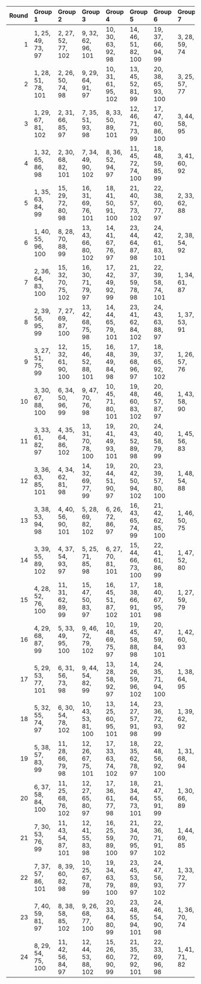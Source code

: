 |   Round | Group 1            | Group 2             | Group 3             | Group 4             | Group 5             | Group 6             | Group 7       | Group 8       | Group 9       | Group 10      | Group 11      | Group 12       | Group 13       | Group 14       | Group 15       | Group 16       | Group 17       | Group 18       | Group 19       | Group 20       | Group 21       | Group 22       | Group 23       | Group 24       |
|--------:|:-------------------|:--------------------|:--------------------|:--------------------|:--------------------|:--------------------|:--------------|:--------------|:--------------|:--------------|:--------------|:---------------|:---------------|:---------------|:---------------|:---------------|:---------------|:---------------|:---------------|:---------------|:---------------|:---------------|:---------------|:---------------|
|       1 | 1, 25, 49, 73, 97  | 2, 27, 52, 77, 102  | 9, 32, 62, 96, 101  | 10, 30, 63, 92, 98  | 14, 46, 51, 82, 100 | 19, 37, 66, 94, 99  | 3, 28, 59, 74 | 4, 26, 58, 78 | 5, 34, 60, 91 | 6, 36, 57, 95 | 7, 47, 65, 88 | 8, 45, 68, 84  | 11, 44, 71, 93 | 12, 42, 70, 89 | 13, 48, 50, 86 | 15, 33, 54, 76 | 16, 35, 55, 80 | 17, 29, 69, 83 | 18, 31, 72, 87 | 20, 39, 67, 90 | 21, 38, 56, 81 | 22, 40, 53, 85 | 23, 43, 61, 79 | 24, 41, 64, 75 |
|       2 | 1, 28, 51, 78, 101 | 2, 26, 50, 74, 98   | 9, 29, 64, 91, 97   | 10, 31, 61, 95, 102 | 13, 45, 52, 81, 99  | 20, 38, 65, 93, 100 | 3, 25, 57, 77 | 4, 27, 60, 73 | 5, 35, 58, 96 | 6, 33, 59, 92 | 7, 46, 67, 83 | 8, 48, 66, 87  | 11, 41, 69, 90 | 12, 43, 72, 94 | 14, 47, 49, 85 | 15, 36, 56, 79 | 16, 34, 53, 75 | 17, 32, 71, 88 | 18, 30, 70, 84 | 19, 40, 68, 89 | 21, 39, 54, 86 | 22, 37, 55, 82 | 23, 42, 63, 76 | 24, 44, 62, 80 |
|       3 | 1, 29, 67, 81, 102 | 2, 31, 66, 85, 97   | 7, 35, 51, 93, 98   | 8, 33, 50, 89, 101  | 12, 46, 71, 73, 99  | 17, 47, 60, 86, 100 | 3, 44, 58, 95 | 4, 42, 59, 91 | 5, 43, 56, 76 | 6, 41, 53, 80 | 9, 25, 55, 90 | 10, 27, 54, 94 | 11, 48, 70, 77 | 13, 38, 69, 88 | 14, 40, 72, 84 | 15, 39, 63, 87 | 16, 37, 62, 83 | 18, 45, 57, 82 | 19, 26, 64, 92 | 20, 28, 61, 96 | 21, 30, 49, 75 | 22, 32, 52, 79 | 23, 34, 68, 74 | 24, 36, 65, 78 |
|       4 | 1, 32, 65, 86, 98  | 2, 30, 68, 82, 101  | 7, 34, 49, 90, 102  | 8, 36, 52, 94, 97   | 11, 45, 72, 74, 100 | 18, 48, 59, 85, 99  | 3, 41, 60, 92 | 4, 43, 57, 96 | 5, 42, 54, 79 | 6, 44, 55, 75 | 9, 28, 53, 93 | 10, 26, 56, 89 | 12, 47, 69, 78 | 13, 39, 71, 83 | 14, 37, 70, 87 | 15, 38, 61, 84 | 16, 40, 64, 88 | 17, 46, 58, 81 | 19, 27, 62, 95 | 20, 25, 63, 91 | 21, 31, 51, 80 | 22, 29, 50, 76 | 23, 35, 66, 77 | 24, 33, 67, 73 |
|       5 | 1, 35, 63, 84, 99  | 15, 29, 72, 80, 98  | 16, 31, 69, 76, 101 | 18, 41, 50, 91, 100 | 21, 40, 57, 73, 102 | 22, 38, 60, 77, 97  | 2, 33, 62, 88 | 3, 47, 54, 81 | 4, 45, 55, 85 | 5, 26, 70, 93 | 6, 28, 71, 89 | 7, 39, 66, 75  | 8, 37, 67, 79  | 9, 30, 58, 83  | 10, 32, 59, 87 | 11, 46, 61, 78 | 12, 48, 64, 74 | 13, 36, 53, 90 | 14, 34, 56, 94 | 17, 43, 51, 95 | 19, 42, 65, 96 | 20, 44, 68, 92 | 23, 25, 52, 86 | 24, 27, 49, 82 |
|       6 | 1, 40, 55, 96, 100 | 8, 28, 70, 88, 99   | 13, 43, 66, 80, 102 | 14, 41, 67, 76, 97  | 23, 44, 64, 87, 98  | 24, 42, 61, 83, 101 | 2, 38, 54, 92 | 3, 48, 52, 73 | 4, 46, 49, 77 | 5, 47, 62, 94 | 6, 45, 63, 90 | 7, 26, 71, 84  | 9, 36, 59, 86  | 10, 34, 58, 82 | 11, 33, 65, 85 | 12, 35, 68, 81 | 15, 30, 51, 91 | 16, 32, 50, 95 | 17, 37, 72, 75 | 18, 39, 69, 79 | 19, 25, 53, 74 | 20, 27, 56, 78 | 21, 29, 60, 89 | 22, 31, 57, 93 |
|       7 | 2, 36, 64, 83, 100 | 15, 32, 70, 75, 102 | 16, 30, 71, 79, 97  | 17, 42, 49, 92, 99  | 21, 37, 59, 78, 98  | 22, 39, 58, 74, 101 | 1, 34, 61, 87 | 3, 46, 56, 86 | 4, 48, 53, 82 | 5, 27, 72, 90 | 6, 25, 69, 94 | 7, 38, 68, 80  | 8, 40, 65, 76  | 9, 31, 60, 88  | 10, 29, 57, 84 | 11, 47, 63, 73 | 12, 45, 62, 77 | 13, 33, 55, 93 | 14, 35, 54, 89 | 18, 44, 52, 96 | 19, 43, 67, 91 | 20, 41, 66, 95 | 23, 28, 50, 81 | 24, 26, 51, 85 |
|       8 | 2, 39, 56, 95, 99  | 7, 27, 69, 87, 100  | 13, 42, 68, 75, 98  | 14, 44, 65, 79, 101 | 23, 41, 62, 84, 102 | 24, 43, 63, 88, 97  | 1, 37, 53, 91 | 3, 45, 50, 78 | 4, 47, 51, 74 | 5, 46, 64, 89 | 6, 48, 61, 93 | 8, 25, 72, 83  | 9, 33, 57, 81  | 10, 35, 60, 85 | 11, 36, 67, 82 | 12, 34, 66, 86 | 15, 31, 49, 96 | 16, 29, 52, 92 | 17, 40, 70, 80 | 18, 38, 71, 76 | 19, 28, 55, 77 | 20, 26, 54, 73 | 21, 32, 58, 94 | 22, 30, 59, 90 |
|       9 | 3, 27, 51, 75, 99  | 12, 32, 61, 90, 100 | 15, 46, 52, 88, 101 | 16, 48, 49, 84, 98  | 17, 39, 68, 96, 97  | 18, 37, 65, 92, 102 | 1, 26, 57, 76 | 2, 28, 60, 80 | 4, 25, 50, 79 | 5, 45, 67, 86 | 6, 47, 66, 82 | 7, 36, 58, 89  | 8, 34, 59, 93  | 9, 42, 69, 95  | 10, 44, 72, 91 | 11, 30, 64, 94 | 13, 35, 56, 74 | 14, 33, 53, 78 | 19, 31, 71, 81 | 20, 29, 70, 85 | 21, 41, 63, 77 | 22, 43, 62, 73 | 23, 40, 54, 83 | 24, 38, 55, 87 |
|      10 | 3, 30, 67, 88, 100 | 6, 34, 50, 96, 99   | 9, 47, 70, 76, 98   | 10, 45, 71, 80, 101 | 19, 48, 60, 83, 102 | 20, 46, 57, 87, 97  | 1, 43, 58, 90 | 2, 41, 59, 94 | 4, 32, 66, 84 | 5, 36, 51, 92 | 7, 44, 56, 77 | 8, 42, 53, 73  | 11, 26, 55, 95 | 12, 28, 54, 91 | 13, 40, 63, 82 | 14, 38, 62, 86 | 15, 37, 69, 81 | 16, 39, 72, 85 | 17, 25, 64, 93 | 18, 27, 61, 89 | 21, 33, 68, 79 | 22, 35, 65, 75 | 23, 29, 49, 78 | 24, 31, 52, 74 |
|      11 | 3, 33, 61, 82, 97  | 4, 35, 64, 86, 102  | 13, 31, 70, 78, 100 | 19, 41, 49, 93, 101 | 20, 43, 52, 89, 98  | 24, 40, 58, 79, 99  | 1, 45, 56, 83 | 2, 47, 53, 87 | 5, 37, 68, 73 | 6, 39, 65, 77 | 7, 28, 72, 95 | 8, 26, 69, 91  | 9, 48, 63, 80  | 10, 46, 62, 76 | 11, 32, 60, 81 | 12, 30, 57, 85 | 14, 29, 71, 74 | 15, 34, 55, 92 | 16, 36, 54, 96 | 17, 44, 67, 94 | 18, 42, 66, 90 | 21, 27, 50, 88 | 22, 25, 51, 84 | 23, 38, 59, 75 |
|      12 | 3, 36, 63, 85, 101 | 4, 34, 62, 81, 98   | 14, 32, 69, 77, 99  | 19, 44, 51, 90, 97  | 20, 42, 50, 94, 102 | 23, 39, 57, 80, 100 | 1, 48, 54, 88 | 2, 46, 55, 84 | 5, 40, 66, 78 | 6, 38, 67, 74 | 7, 25, 70, 92 | 8, 27, 71, 96  | 9, 45, 61, 75  | 10, 47, 64, 79 | 11, 29, 58, 86 | 12, 31, 59, 82 | 13, 30, 72, 73 | 15, 35, 53, 95 | 16, 33, 56, 91 | 17, 41, 65, 89 | 18, 43, 68, 93 | 21, 26, 52, 83 | 22, 28, 49, 87 | 24, 37, 60, 76 |
|      13 | 3, 38, 53, 94, 98  | 4, 40, 56, 90, 101  | 5, 28, 69, 82, 102  | 6, 26, 72, 86, 97   | 16, 43, 65, 74, 99  | 21, 42, 62, 85, 100 | 1, 46, 50, 75 | 2, 48, 51, 79 | 7, 45, 64, 96 | 8, 47, 61, 92 | 9, 35, 67, 87 | 10, 33, 66, 83 | 11, 34, 57, 88 | 12, 36, 60, 84 | 13, 32, 49, 89 | 14, 30, 52, 93 | 15, 41, 68, 78 | 17, 27, 55, 76 | 18, 25, 54, 80 | 19, 39, 70, 73 | 20, 37, 71, 77 | 22, 44, 63, 81 | 23, 31, 58, 91 | 24, 29, 59, 95 |
|      14 | 3, 39, 55, 89, 102 | 4, 37, 54, 93, 97   | 5, 25, 71, 85, 98   | 6, 27, 70, 81, 101  | 15, 44, 66, 73, 100 | 22, 41, 61, 86, 99  | 1, 47, 52, 80 | 2, 45, 49, 76 | 7, 48, 62, 91 | 8, 46, 63, 95 | 9, 34, 65, 84 | 10, 36, 68, 88 | 11, 35, 59, 83 | 12, 33, 58, 87 | 13, 29, 51, 94 | 14, 31, 50, 90 | 16, 42, 67, 77 | 17, 26, 53, 79 | 18, 28, 56, 75 | 19, 38, 72, 78 | 20, 40, 69, 74 | 21, 43, 64, 82 | 23, 30, 60, 96 | 24, 32, 57, 92 |
|      15 | 4, 28, 52, 76, 100 | 11, 31, 62, 89, 99  | 15, 47, 50, 83, 97  | 16, 45, 51, 87, 102 | 17, 38, 66, 91, 101 | 18, 40, 67, 95, 98  | 1, 27, 59, 79 | 2, 25, 58, 75 | 3, 26, 49, 80 | 5, 48, 65, 81 | 6, 46, 68, 85 | 7, 33, 60, 94  | 8, 35, 57, 90  | 9, 43, 71, 92  | 10, 41, 70, 96 | 12, 29, 63, 93 | 13, 34, 54, 77 | 14, 36, 55, 73 | 19, 30, 69, 86 | 20, 32, 72, 82 | 21, 44, 61, 74 | 22, 42, 64, 78 | 23, 37, 56, 88 | 24, 39, 53, 84 |
|      16 | 4, 29, 68, 87, 99  | 5, 33, 49, 95, 100  | 9, 46, 72, 79, 102  | 10, 48, 69, 75, 97  | 19, 45, 58, 88, 98  | 20, 47, 59, 84, 101 | 1, 42, 60, 93 | 2, 44, 57, 89 | 3, 31, 65, 83 | 6, 35, 52, 91 | 7, 41, 54, 74 | 8, 43, 55, 78  | 11, 27, 53, 92 | 12, 25, 56, 96 | 13, 37, 61, 85 | 14, 39, 64, 81 | 15, 40, 71, 86 | 16, 38, 70, 82 | 17, 28, 62, 90 | 18, 26, 63, 94 | 21, 36, 66, 76 | 22, 34, 67, 80 | 23, 32, 51, 73 | 24, 30, 50, 77 |
|      17 | 5, 29, 53, 77, 101 | 6, 31, 56, 73, 98   | 9, 44, 54, 82, 99   | 13, 28, 58, 92, 97  | 14, 26, 59, 96, 102 | 24, 35, 71, 94, 100 | 1, 38, 64, 95 | 2, 40, 61, 91 | 3, 43, 69, 84 | 4, 41, 72, 88 | 7, 32, 63, 78 | 8, 30, 62, 74  | 10, 42, 55, 86 | 11, 37, 50, 80 | 12, 39, 51, 76 | 15, 48, 67, 89 | 16, 46, 66, 93 | 17, 34, 52, 85 | 18, 36, 49, 81 | 19, 47, 57, 75 | 20, 45, 60, 79 | 21, 25, 65, 87 | 22, 27, 68, 83 | 23, 33, 70, 90 |
|      18 | 5, 32, 55, 74, 97  | 6, 30, 54, 78, 102  | 10, 43, 53, 81, 100 | 13, 25, 60, 95, 101 | 14, 27, 57, 91, 98  | 23, 36, 72, 93, 99  | 1, 39, 62, 92 | 2, 37, 63, 96 | 3, 42, 71, 87 | 4, 44, 70, 83 | 7, 29, 61, 73 | 8, 31, 64, 77  | 9, 41, 56, 85  | 11, 40, 52, 75 | 12, 38, 49, 79 | 15, 45, 65, 94 | 16, 47, 68, 90 | 17, 35, 50, 82 | 18, 33, 51, 86 | 19, 46, 59, 80 | 20, 48, 58, 76 | 21, 28, 67, 84 | 22, 26, 66, 88 | 24, 34, 69, 89 |
|      19 | 5, 38, 57, 83, 99  | 11, 28, 66, 79, 98  | 12, 26, 67, 75, 101 | 17, 33, 63, 74, 102 | 18, 35, 62, 78, 97  | 22, 48, 56, 92, 100 | 1, 31, 68, 94 | 2, 29, 65, 90 | 3, 34, 72, 76 | 4, 36, 69, 80 | 6, 40, 60, 87 | 7, 42, 52, 82  | 8, 44, 49, 86  | 9, 37, 51, 89  | 10, 39, 50, 93 | 13, 27, 64, 84 | 14, 25, 61, 88 | 15, 43, 59, 77 | 16, 41, 58, 73 | 19, 32, 54, 85 | 20, 30, 55, 81 | 21, 46, 53, 96 | 23, 47, 71, 95 | 24, 45, 70, 91 |
|      20 | 6, 37, 58, 84, 100 | 11, 25, 68, 76, 102 | 12, 27, 65, 80, 97  | 17, 36, 61, 77, 98  | 18, 34, 64, 73, 101 | 21, 47, 55, 91, 99  | 1, 30, 66, 89 | 2, 32, 67, 93 | 3, 35, 70, 79 | 4, 33, 71, 75 | 5, 39, 59, 88 | 7, 43, 50, 85  | 8, 41, 51, 81  | 9, 40, 49, 94  | 10, 38, 52, 90 | 13, 26, 62, 87 | 14, 28, 63, 83 | 15, 42, 57, 74 | 16, 44, 60, 78 | 19, 29, 56, 82 | 20, 31, 53, 86 | 22, 45, 54, 95 | 23, 46, 69, 92 | 24, 48, 72, 96 |
|      21 | 7, 30, 53, 76, 99  | 11, 43, 54, 87, 101 | 12, 41, 55, 83, 98  | 16, 25, 59, 89, 100 | 21, 34, 70, 95, 97  | 22, 36, 71, 91, 102 | 1, 44, 69, 85 | 2, 42, 72, 81 | 3, 37, 64, 90 | 4, 39, 61, 94 | 5, 31, 63, 75 | 6, 29, 62, 79  | 8, 32, 56, 80  | 9, 38, 50, 73  | 10, 40, 51, 77 | 13, 47, 67, 96 | 14, 45, 66, 92 | 15, 27, 58, 93 | 17, 48, 57, 78 | 18, 46, 60, 74 | 19, 33, 52, 84 | 20, 35, 49, 88 | 23, 26, 65, 82 | 24, 28, 68, 86 |
|      22 | 7, 37, 57, 86, 101 | 8, 39, 60, 82, 98   | 10, 25, 67, 78, 99  | 19, 34, 63, 79, 100 | 23, 45, 53, 89, 97  | 24, 47, 56, 93, 102 | 1, 33, 72, 77 | 2, 35, 69, 73 | 3, 32, 68, 91 | 4, 30, 65, 95 | 5, 41, 52, 87 | 6, 43, 49, 83  | 9, 27, 66, 74  | 11, 38, 51, 96 | 12, 40, 50, 92 | 13, 44, 59, 76 | 14, 42, 58, 80 | 15, 28, 64, 85 | 16, 26, 61, 81 | 17, 31, 54, 84 | 18, 29, 55, 88 | 20, 36, 62, 75 | 21, 48, 71, 90 | 22, 46, 70, 94 |
|      23 | 7, 40, 59, 81, 97  | 8, 38, 58, 85, 102  | 9, 26, 68, 77, 100  | 20, 33, 64, 80, 99  | 23, 48, 55, 94, 101 | 24, 46, 54, 90, 98  | 1, 36, 70, 74 | 2, 34, 71, 78 | 3, 29, 66, 96 | 4, 31, 67, 92 | 5, 44, 50, 84 | 6, 42, 51, 88  | 10, 28, 65, 73 | 11, 39, 49, 91 | 12, 37, 52, 95 | 13, 41, 57, 79 | 14, 43, 60, 75 | 15, 25, 62, 82 | 16, 27, 63, 86 | 17, 30, 56, 87 | 18, 32, 53, 83 | 19, 35, 61, 76 | 21, 45, 69, 93 | 22, 47, 72, 89 |
|      24 | 8, 29, 54, 75, 100 | 11, 42, 56, 84, 97  | 12, 44, 53, 88, 102 | 15, 26, 60, 90, 99  | 21, 35, 72, 92, 101 | 22, 33, 69, 96, 98  | 1, 41, 71, 82 | 2, 43, 70, 86 | 3, 40, 62, 93 | 4, 38, 63, 89 | 5, 30, 61, 80 | 6, 32, 64, 76  | 7, 31, 55, 79  | 9, 39, 52, 78  | 10, 37, 49, 74 | 13, 46, 65, 91 | 14, 48, 68, 95 | 16, 28, 57, 94 | 17, 45, 59, 73 | 18, 47, 58, 77 | 19, 36, 50, 87 | 20, 34, 51, 83 | 23, 27, 67, 85 | 24, 25, 66, 81 |